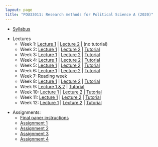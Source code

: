 ```yaml
---
layout: page
title: "POU33011: Research methods for Political Science A (2020)"
---
```


- [Syllabus](assets/files/teaching/POU33011/2020/POU33011_Syllabus_Chadefaux.pdf)

* Lectures 
    * Week 1: [Lecture 1](assets/files/teaching/POU33011/2020/Lectures/methods01.pdf) | [Lecture 2](assets/files/teaching/POU33011/2020/Lectures/statistics01.pdf)  | (no tutorial)
    * Week 2: [Lecture 1](assets/files/teaching/POU33011/2020/Lectures/methods02.pdf) | [Lecture 2](assets/files/teaching/POU33011/2020/Lectures/statistics02.pdf) | [Tutorial](assets/files/teaching/POU33011/2020/Lectures/Tutorial1.zip)
    * Week 3: [Lecture 1](assets/files/teaching/POU33011/2020/Lectures/methods03.pdf) | [Lecture 2](assets/files/teaching/POU33011/2020/Lectures/statistics02.pdf) | 
     [Tutorial](assets/files/teaching/POU33011/2020/Lectures/Tutorial2.R)
    * Week 4: [Lecture 1](assets/files/teaching/POU33011/2020/Lectures/methods04.pdf) | [Lecture 2](assets/files/teaching/POU33011/2020/Lectures/statistics04.pdf) |
     [Tutorial](assets/files/teaching/POU33011/2020/Lectures/Tutorial3.zip)
    - Week 5: [Lecture 1](assets/files/teaching/POU33011/2020/Lectures/methods05.pdf) | [Lecture 2](assets/files/teaching/POU33011/2020/Lectures/statistics05.pdf) |
     [Tutorial](assets/files/teaching/POU33011/2020/Lectures/Tutorial4.pdf)
    - Week 6: [Lecture 1](assets/files/teaching/POU33011/2020/Lectures/methods06.pdf) |  [Lecture 2](assets/files/teaching/POU33011/2020/Lectures/statistics06.pdf) |
     [Tutorial](assets/files/teaching/POU33011/2020/Lectures/Tutorial5.pdf)
    - Week 7: Reading week
    - Week 8: [Lecture 1](assets/files/teaching/POU33011/2020/Lectures/statistics08.pdf) | [Lecture 2](assets/files/teaching/POU33011/2020/Lectures/statistics08b.pdf) |
     [Tutorial](assets/files/teaching/POU33011/2020/Lectures/Tutorial7.pdf)
    - Week 9: [Lecture 1 & 2](assets/files/teaching/POU33011/2020/Lectures/statistics09.pdf) |
     [Tutorial](assets/files/teaching/POU33011/2020/Lectures/Tutorial8.pdf)
    - Week 10: [Lecture 1](assets/files/teaching/POU33011/2020/Lectures/statistics10.pdf) | [Lecture 2](assets/files/teaching/POU33011/2020/Lectures/statistics10b.pdf) |
     [Tutorial](assets/files/teaching/POU33011/2020/Lectures/Tutorial9.pdf)
    - Week 11: [Lecture 1](assets/files/teaching/POU33011/2020/Lectures/methods11.pdf) | [Lecture 2](assets/files/teaching/POU33011/2020/Lectures/statistics11.pdf) |
     [Tutorial](assets/files/teaching/POU33011/2020/Lectures/Tutorial10.pdf)
    - Week 12: [Lecture 1](assets/files/teaching/POU33011/2020/Lectures/methods12.pdf) | [Lecture 2](assets/files/teaching/POU33011/2020/Lectures/statistics12.pdf) |
     [Tutorial](assets/files/teaching/POU33011/2020/Lectures/Tutorial11.pdf)
     
     
- Assignments: 
    - [Final paper instructions](assets/files/teaching/POU33011/2020/Assignments/finalPaperGradingRubric.pdf)
    - [Assignment 1](assets/files/teaching/POU33011/2020/Assignments/assignment1.pdf)
    - [Assignment 2](assets/files/teaching/POU33011/2020/Assignments/assignment2.pdf) 
    - [Assignment 3](assets/files/teaching/POU33011/2020/Assignments/assignment3.pdf) 
    - [Assignment 4](assets/files/teaching/POU33011/2020/Assignments/assignment4.pdf)
